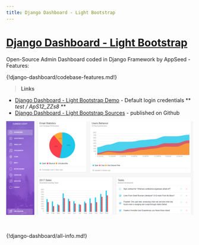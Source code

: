 ```yaml
---
title: Django Dashboard - Light Bootstrap
---
```


# [Django Dashboard - Light Bootstrap](https://github.com/app-generator/django-dashboard-light-bootstrap)

Open-Source Admin Dashboard coded in Django Framework by AppSeed - Features:

{!django-dashboard/codebase-features.md!}

> **Links**

- [Django Dashboard - Light Bootstrap Demo](https://django-dashboard-light-bootstrap.appseed.us/login/) - Default login credentials ** *test / ApS12_ZZs8* **
- [Django Dashboard - Light Bootstrap Sources](https://github.com/app-generator/django-dashboard-light-bootstrap) - published on Github

![Django Dashboard - Light Design, admin dashboard starter coded in Django Framework by AppSeed.](https://raw.githubusercontent.com/app-generator/django-dashboard-light-bootstrap/master/media/django-dashboard-light-bootstrap-screen.png) 

<br />

{!django-dashboard/all-info.md!}
